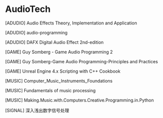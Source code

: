 # AudioTech

[ADUDIO] Audio Effects Theory, Implementation and Application

[ADUDIO] audio-programming

[ADUDIO] DAFX Digital Audio Effect 2nd-edition

[GAME] Guy Somberg - Game Audio Programming 2

[GAME] Guy Somberg-Game Audio Programming-Principles and Practices

[GAME] Unreal Engine 4.x Scripting with C++ Cookbook

[MUSIC] Computer_Music_Instruments_Foundations

[MUSIC] Fundamentals of music processing

[MUSIC] Making.Music.with.Computers.Creative.Programming.in.Python

[SIGNAL] 深入浅出数字信号处理